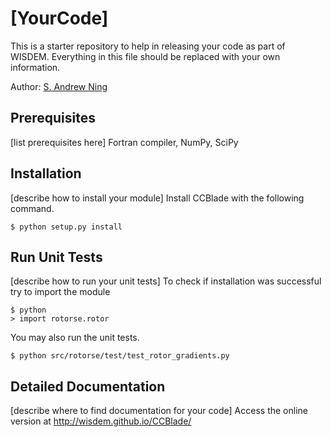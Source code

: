 # [YourCode]

This is a starter repository to help in releasing your code as part of WISDEM.
Everything in this file should be replaced with your own information.

Author: [S. Andrew Ning](andrew.ning@nrel.gov)

## Prerequisites

[list prerequisites here] Fortran compiler, NumPy, SciPy

## Installation

[describe how to install your module] Install CCBlade with the following command.

    $ python setup.py install


## Run Unit Tests

[describe how to run your unit tests] To check if installation was successful try to import the module

    $ python
    > import rotorse.rotor

You may also run the unit tests.

    $ python src/rotorse/test/test_rotor_gradients.py


## Detailed Documentation

[describe where to find documentation for your code]
Access the online version at <http://wisdem.github.io/CCBlade/>


